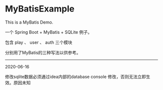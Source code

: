 # MyBatisExample
This is a MyBatis Demo.

一个 Spring Boot + MyBatis + SQLite 例子。

包含 play 、 user 、 auth 三个模块

分别用了MyBatis的三种写法以供参考。

---
2020-06-16

修改sqlite数据必须通过idea内部的database console 修改，否则无法立即生效。原因未知
